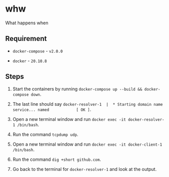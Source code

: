 # whw

What happens when

## Requirement

- `docker-compose` - `v2.0.0`

- `docker` - `20.10.8`

## Steps

1. Start the containers by running `docker-compose up --build && docker-compose down`.

2. The last line should say `docker-resolver-1  |  * Starting domain name service... named            [ OK ]`.

3. Open a new terminal window and run `docker exec -it docker-resolver-1 /bin/bash`.

4. Run the command `tcpdump udp`.

5. Open a new terminal window and run `docker exec -it docker-client-1 /bin/bash`.

6. Run the command `dig +short github.com`.

7. Go back to the terminal for `docker-resolver-1` and look at the output.
